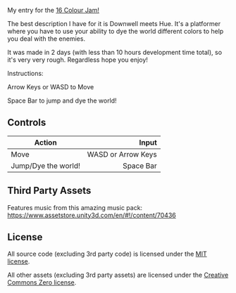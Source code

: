 My entry for the [16 Colour Jam!](https://itch.io/jam/16-colour-jam)

The best description I have for it is Downwell meets Hue. It's a platformer
where you have to use your ability to dye the world different colors to help you
deal with the enemies.

It was made in 2 days (with less than 10 hours development time total), so it's
very very rough. Regardless hope you enjoy!

Instructions:

Arrow Keys or WASD to Move

Space Bar to jump and dye the world!

Controls
--------

| Action              | Input              |
| ------------------- | ------------------:|
| Move                | WASD or Arrow Keys |
| Jump/Dye the world! | Space Bar          |

Third Party Assets
------------------

Features music from this amazing music pack: https://www.assetstore.unity3d.com/en/#!/content/70436

License
-------

All source code (excluding 3rd party code) is licensed under the
[MIT license](LICENSE-mit.txt).

All other assets (excluding 3rd party assets) are licensed under the
[Creative Commons Zero license](LICENSE-cc0.txt).
